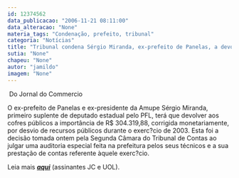 ```yaml
---
id: 12374562
data_publicacao: "2006-11-21 08:11:00"
data_alteracao: "None"
materia_tags: "Condenação, prefeito, tribunal"
categoria: "Notícias"
title: "Tribunal condena Sérgio Miranda, ex-prefeito de Panelas, a devolver R$ 304 mil"
sutia: "None"
chapeu: "None"
autor: "jamildo"
imagem: "None"
---
```

<p>&nbsp;Do Jornal do Commercio</p>
<p>O ex-prefeito de Panelas e ex-presidente da Amupe S&eacute;rgio Miranda, primeiro suplente de deputado estadual pelo PFL, ter&aacute; que devolver aos cofres p&uacute;blicos a import&acirc;ncia de R$ 304.319,88, corrigida monetariamente, por desvio de recursos p&uacute;blicos durante o exerc?cio de 2003. Esta foi a decis&atilde;o tomada ontem pela Segunda C&acirc;mara do Tribunal de Contas ao julgar uma auditoria especial feita na prefeitura pelos seus t&eacute;cnicos e a sua presta&ccedil;&atilde;o de contas referente &agrave;quele exerc?cio.</p>
<p>Leia mais <strong><em><a href="#">aqui</a></em></strong> (assinantes JC e UOL).</p>
